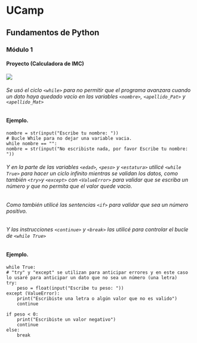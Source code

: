 # UCamp
## Fundamentos de Python
### Módulo 1
#### Proyecto (Calculadora de IMC)
![](https://www.gob.mx/cms/uploads/article/main_image/74044/09_11_18_blog_indice_de_masa_corporal_CM-01.jpg)

###### Se usó el ciclo  `<while>` para no permitir que el programa avanzara cuando un dato haya quedado vacio en las variables `<nombre>`, `<apellido_Pat>` y `<apellido_Mat>`

#### Ejemplo.
	nombre = str(input("Escribe tu nombre: "))
	# Bucle While para no dejar una variable vacia.
	while nombre == "":
	nombre = str(input("No escribiste nada, por favor Escribe tu nombre: "))

###### Y en la parte de las variables `<edad>`, `<peso>` y `<estatura>` utilicé `<while True>` para hacer un ciclo infinito mientras se validan los datos, como también `<try>`y `<except>` con `<ValueError>` para validar que se escriba un número y que no permita que el valor quede vacio.

###### Como también utilicé las sentencias `<if>` para validar que sea un número positivo.

###### Y las instrucciones `<continue>` y `<break>` las utilicé para controlar el bucle de `<while True>`

#### Ejemplo.
	while True:
    # "try" y "except" se utilizan para anticipar errores y en este caso lo usaré para anticipar un dato que no sea un número (una letra)
    try:
        peso = float(input("Escribe tu peso: "))     
    except (ValueError):
        print("Escribiste una letra o algún valor que no es valido")
        continue

    if peso < 0:
        print("Escribiste un valor negativo")
        continue
    else:
        break
